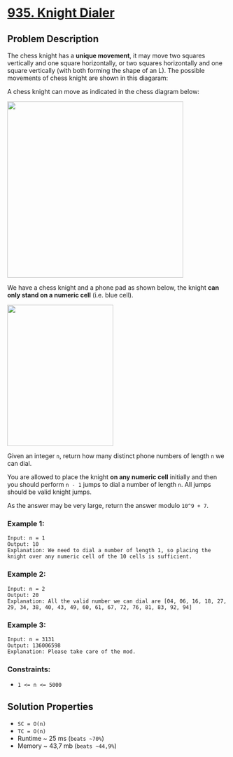 # [935. Knight Dialer](https://leetcode.com/problems/knight-dialer/description)

## Problem Description

The chess knight has a **unique movement**, it may move two squares vertically and one square horizontally, or two squares horizontally and one square vertically (with both forming the shape of an L). The possible movements of chess knight are shown in this diagaram:

A chess knight can move as indicated in the chess diagram below:

<img alt="" src="https://assets.leetcode.com/uploads/2020/08/18/chess.jpg" style="width: 402px; height: 402px;">

We have a chess knight and a phone pad as shown below, the knight **can only stand on a numeric cell** (i.e. blue cell).

<img alt="" src="https://assets.leetcode.com/uploads/2020/08/18/phone.jpg" style="width: 242px; height: 322px;">

Given an integer `n`, return how many distinct phone numbers of length `n` we can dial.

You are allowed to place the knight **on any numeric cell** initially and then you should perform `n - 1` jumps to dial a number of length `n`. All jumps should be valid knight jumps.

As the answer may be very large, return the answer modulo `10^9 + 7`.



### Example 1:
```
Input: n = 1
Output: 10
Explanation: We need to dial a number of length 1, so placing the knight over any numeric cell of the 10 cells is sufficient.
```
### Example 2:
```
Input: n = 2
Output: 20
Explanation: All the valid number we can dial are [04, 06, 16, 18, 27, 29, 34, 38, 40, 43, 49, 60, 61, 67, 72, 76, 81, 83, 92, 94]
```
### Example 3:
```
Input: n = 3131
Output: 136006598
Explanation: Please take care of the mod.
```

### Constraints:
* `1 <= n <= 5000`

## Solution Properties

* `SC = O(n)`
* `TC = O(n)`
* Runtime ~ 25 ms (`beats ~70%`)
* Memory ~ 43,7 mb (`beats ~44,9%`)